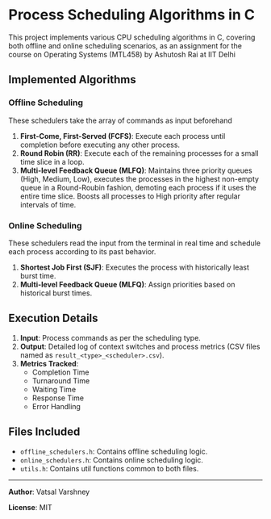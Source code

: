 # Process Scheduling Algorithms in C

This project implements various CPU scheduling algorithms in C, covering both offline and online scheduling scenarios, as an assignment for the course on Operating Systems (MTL458) by Ashutosh Rai at IIT Delhi

## Implemented Algorithms
### Offline Scheduling
These schedulers take the array of commands as input beforehand
1. **First-Come, First-Served (FCFS)**: Execute each process until completion before executing any other process.
2. **Round Robin (RR)**: Execute each of the remaining processes for a small time slice in a loop.
3. **Multi-level Feedback Queue (MLFQ)**: Maintains three priority queues (High, Medium, Low), executes the processes in the highest non-empty queue in a Round-Roubin fashion, demoting each process if it uses the entire time slice. Boosts all processes to High priority after regular intervals of time.

### Online Scheduling
These schedulers read the input from the terminal in real time and schedule each process according to its past behavior.
1. **Shortest Job First (SJF)**: Executes the process with historically least burst time.
2. **Multi-level Feedback Queue (MLFQ)**: Assign priorities based on historical burst times.

## Execution Details
1. **Input**: Process commands as per the scheduling type.
2. **Output**: Detailed log of context switches and process metrics (CSV files named as `result_<type>_<scheduler>.csv`).
3. **Metrics Tracked**:
   - Completion Time
   - Turnaround Time
   - Waiting Time
   - Response Time
   - Error Handling

## Files Included
- `offline_schedulers.h`: Contains offline scheduling logic.
- `online_schedulers.h`: Contains online scheduling logic.
- `utils.h`: Contains util functions common to both files.

---

**Author**: Vatsal Varshney

**License**: MIT
